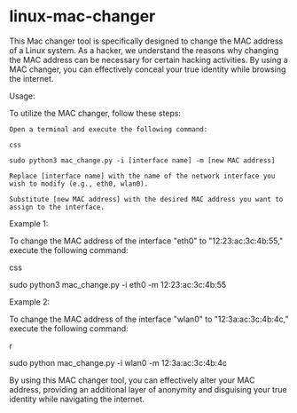 # linux-mac-changer

This Mac changer tool is specifically designed to change the MAC address of a Linux system. As a hacker, we understand the reasons why changing the MAC address can be necessary for certain hacking activities. By using a MAC changer, you can effectively conceal your true identity while browsing the internet.

Usage:

To utilize the MAC changer, follow these steps:

    Open a terminal and execute the following command:

    css

    sudo python3 mac_change.py -i [interface name] -m [new MAC address]

    Replace [interface name] with the name of the network interface you wish to modify (e.g., eth0, wlan0).

    Substitute [new MAC address] with the desired MAC address you want to assign to the interface.

Example 1:

To change the MAC address of the interface "eth0" to "12:23:ac:3c:4b:55," execute the following command:

css

sudo python3 mac_change.py -i eth0 -m 12:23:ac:3c:4b:55

Example 2:

To change the MAC address of the interface "wlan0" to "12:3a:ac:3c:4b:4c," execute the following command:

r

sudo python mac_change.py -i wlan0 -m 12:3a:ac:3c:4b:4c

By using this MAC changer tool, you can effectively alter your MAC address, providing an additional layer of anonymity and disguising your true identity while navigating the internet.
